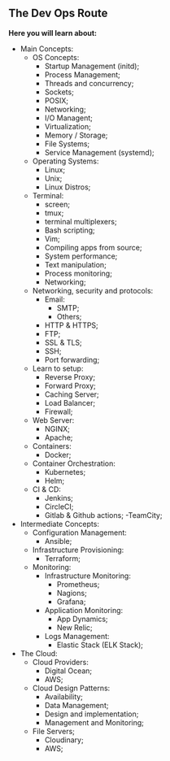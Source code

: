 ## The Dev Ops Route

**Here you will learn about:**

- Main Concepts:
  - OS Concepts:
    - Startup Management (initd);
    - Process Management;
    - Threads and concurrency;
    - Sockets;
    - POSIX;
    - Networking;
    - I/O Managent;
    - Virtualization;
    - Memory / Storage;
    - File Systems;
    - Service Management (systemd);
  - Operating Systems:
    - Linux;
    - Unix;
    - Linux Distros;
  - Terminal:
    - screen;
    - tmux;
    - terminal multiplexers;
    - Bash scripting;
    - Vim;
    - Compiling apps from source;
    - System performance;
    - Text manipulation;
    - Process monitoring;
    - Networking;
  - Networking, security and protocols:
    - Email:
      - SMTP;
      - Others;
    - HTTP & HTTPS;
    - FTP;
    - SSL & TLS;
    - SSH;
    - Port forwarding;
  - Learn to setup:
    - Reverse Proxy;
    - Forward Proxy;
    - Caching Server;
    - Load Balancer;
    - Firewall;
  - Web Server:
    - NGINX;
    - Apache;
  - Containers:
    - Docker;
  - Container Orchestration:
    - Kubernetes;
    - Helm;
  - CI & CD:
    - Jenkins;
    - CircleCI;
    - Gitlab & Github actions;
      -TeamCity;
- Intermediate Concepts:
  - Configuration Management:
    - Ansible;
  - Infrastructure Provisioning:
    - Terraform;
  - Monitoring:
    - Infrastructure Monitoring:
      - Prometheus;
      - Nagions;
      - Grafana;
    - Application Monitoring:
      - App Dynamics;
      - New Relic;
    - Logs Management:
      - Elastic Stack (ELK Stack);
- The Cloud:
  - Cloud Providers:
    - Digital Ocean;
    - AWS;
  - Cloud Design Patterns:
    - Availability;
    - Data Management;
    - Design and implementation;
    - Management and Monitoring;
  - File Servers;
    - Cloudinary;
    - AWS;
